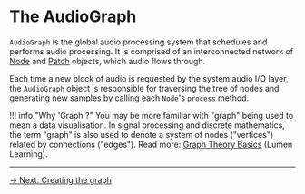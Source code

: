# The AudioGraph

`AudioGraph` is the global audio processing system that schedules and performs audio processing. It is comprised of an interconnected network of [Node](../node) and [Patch](../patch) objects, which audio flows through.

Each time a new block of audio is requested by the system audio I/O layer, the `AudioGraph` object is responsible for traversing the tree of nodes and generating new samples by calling each `Node`'s `process` method.

!!! info "Why 'Graph'?"
    You may be more familiar with "graph" being used to mean a data visualisation. In signal processing and discrete mathematics, the term "graph" is also used to denote a system of nodes ("vertices") related by connections ("edges"). Read more: [Graph Theory Basics](https://courses.lumenlearning.com/wmopen-mathforliberalarts/chapter/introduction-graph-theory/) (Lumen Learning). 

---

[→ Next: Creating the graph](creating)
